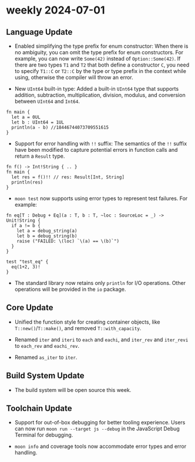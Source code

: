 # weekly 2024-07-01

## Language Update

- Enabled simplifying the type prefix for enum constructor:
When there is no ambiguity, you can omit the type prefix for enum constructors. For example, you can now write `Some(42)` instead of `Option::Some(42)`. If there are two types `T1` and `T2` that both define a constructor `C`, you need to specify `T1::C` or `T2::C` by the type or type prefix in the context while using, otherwise the compiler will throw an error.

- New `UInt64` built-in type:
Added a built-in `UInt64` type that supports addition, subtraction, multiplication, division, modulus, and conversion between `UInt64` and `Int64`.
```moonbit
fn main {
  let a = 0UL
  let b : UInt64 = 1UL
  println(a - b) //18446744073709551615
}
```

- Support for error handling with `!!` suffix:
The semantics of the `!!` suffix have been modified to capture potential errors in function calls and return a `Result` type.
```moonbit
fn f() -> Int!String { .. }
fn main {
  let res = f()!! // res: Result[Int, String]
  println(res)
}
```

- `moon test` now supports using error types to represent test failures. For example:
```moonbit
fn eq[T : Debug + Eq](a : T, b : T, ~loc : SourceLoc = _) -> Unit!String {
  if a != b {
    let a = debug_string(a)
    let b = debug_string(b)
    raise ("FAILED: \(loc) `\(a) == \(b)`")
  }
}

test "test_eq" {
  eq(1+2, 3)!
}
```

- The standard library now retains only `println` for I/O operations. Other operations will be provided in the `io` package.

## Core Update

- Unified the function style for creating container objects, like `T::new()`/`T::make()`, and removed `T::with_capacity`.

- Renamed `iter` and `iteri` to `each` and `eachi`, and `iter_rev` and `iter_revi` to `each_rev` and `eachi_rev`.

- Renamed `as_iter` to `iter`.

## Build System Update

- The build system will be open source this week.

## Toolchain Update

- Support for out-of-box debugging for better tooling experience. Users can now run `moon run --target js --debug` in the JavaScript Debug Terminal for debugging.

- `moon info` and coverage tools now accommodate error types and error handling.